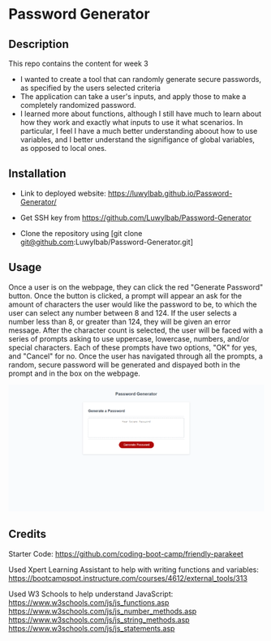 # Password Generator

## Description

This repo contains the content for week 3

- I wanted to create a tool that can randomly generate secure passwords, as specified by the users selected criteria
- The application can take a user's inputs, and apply those to make a completely randomized password.
- I learned more about functions, although I still have much to learn about how they work and exactly what inputs to use it what scenarios. In particular, I feel I have a much better understanding aboout how to use variables, and I better understand the signifigance of global variables, as opposed to local ones.

## Installation

- Link to deployed website: https://luwylbab.github.io/Password-Generator/

- Get SSH key from https://github.com/Luwylbab/Password-Generator

- Clone the repository using [git clone git@github.com:Luwylbab/Password-Generator.git]


## Usage

Once a user is on the webpage, they can click the red "Generate Password" button. Once the button is clicked, a prompt will appear an ask for the amount of characters the user would like the password to be, to which the user can select any number between 8 and 124. If the user selects a number less than 8, or greater than 124, they will be given an error message. After the character count is selected, the user will be faced with a series of prompts asking to use uppercase, lowercase, numbers, and/or special characters. Each of these prompts have two options, "OK" for yes, and "Cancel" for no. Once the user has navigated through all the prompts, a random, secure password will be generated and dispayed both in the prompt and in the box on the webpage.

 ![screenshot of the webpage](./assets/images/PasswordGen.png)

## Credits

Starter Code: 
https://github.com/coding-boot-camp/friendly-parakeet

Used Xpert Learning Assistant to help with writing functions and variables: 
https://bootcampspot.instructure.com/courses/4612/external_tools/313

Used W3 Schools to help understand JavaScript: 
https://www.w3schools.com/js/js_functions.asp
https://www.w3schools.com/js/js_number_methods.asp 
https://www.w3schools.com/js/js_string_methods.asp 
https://www.w3schools.com/js/js_statements.asp 


